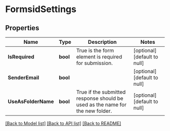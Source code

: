 # FormsidSettings

## Properties
Name | Type | Description | Notes
------------ | ------------- | ------------- | -------------
**IsRequired** | **bool** | True is the form element is required for submission.  | [optional] [default to null]
**SenderEmail** | **bool** |  | [optional] [default to null]
**UseAsFolderName** | **bool** | True if the submitted response should be used as the name for the new folder.  | [optional] [default to null]

[[Back to Model list]](../README.md#documentation-for-models) [[Back to API list]](../README.md#documentation-for-api-endpoints) [[Back to README]](../README.md)

